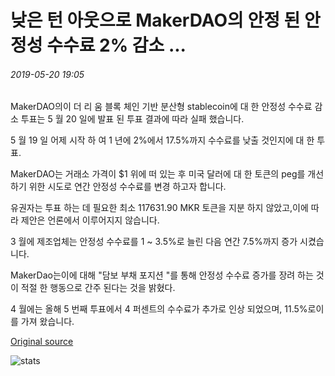 # 낮은 턴 아웃으로 MakerDAO의 안정 된 안정성 수수료 2% 감소 ...

###### 2019-05-20 19:05

MakerDAO의이 더 리 움 블록 체인 기반 분산형 stablecoin에 대 한 안정성 수수료 감소 투표는 5 월 20 일에 발표 된 투표 결과에 따라 실패 했습니다.

5 월 19 일 어제 시작 하 여 1 년에 2%에서 17.5%까지 수수료를 낮출 것인지에 대 한 투표.

MakerDAO는 거래소 가격이 $1 위에 떠 있는 후 미국 달러에 대 한 토큰의 peg를 개선 하기 위한 시도로 연간 안정성 수수료를 변경 하고자 합니다.

유권자는 투표 하는 데 필요한 최소 117631.90 MKR 토큰을 지분 하지 않았고,이에 따라 제안은 언론에서 이루어지지 않습니다.

3 월에 제조업체는 안정성 수수료를 1 ~ 3.5%로 늘린 다음 연간 7.5%까지 증가 시켰습니다.

MakerDao는이에 대해 "담보 부채 포지션 \"를 통해 안정성 수수료 증가를 장려 하는 것이 적절 한 행동으로 간주 된다는 것을 밝혔다.

4 월에는 올해 5 번째 투표에서 4 퍼센트의 수수료가 추가로 인상 되었으며, 11.5%로이를 가져 왔습니다.

[Original source](https://cointelegraph.com/news/low-turnout-hinders-makerdao-vote-to-decrease-stablecoin-stability-fee-by-2)

![stats](https://c.statcounter.com/11760860/0/a89fa40b/1/ "stats")